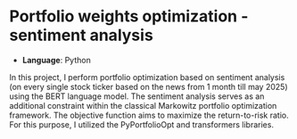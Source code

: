 # Portfolio weights optimization - sentiment analysis

- **Language**: Python


In this project, I perform portfolio optimization based on sentiment analysis (on every single stock ticker based on the news from 1 month till may 2025) using the BERT language model. The sentiment analysis serves as an additional constraint within the classical Markowitz portfolio optimization framework. The objective function aims to maximize the return-to-risk ratio. For this purpose, I utilized the PyPortfolioOpt and transformers libraries.
